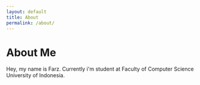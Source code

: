 ```yaml
---
layout: default
title: About
permalink: /about/
---
```



About Me
=======

Hey, my name is Farz. Currently i'm student at Faculty of Computer Science University of Indonesia.
